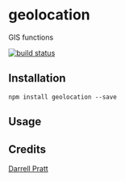 # geolocation

GIS functions

[![build status](https://secure.travis-ci.org/darrellpratt/geolocation.png)](http://travis-ci.org/darrellpratt/geolocation)

## Installation

```
npm install geolocation --save
```

## Usage

## Credits
[Darrell Pratt](https://github.com/darrellpratt/)
